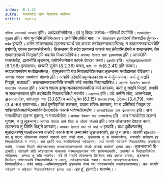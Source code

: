 ```yaml
---
index:  8.1.51
sutra:  गत्यर्थलोटा लृण्न चेत्कारकं सर्वान्यत्
vritti:  nyasa
---
```


`गमिना समानार्था गत्यर्थाः` इति। अर्थप्रदर्शनमेवैतत्। एवं तु विग्रहः कर्त्तव्यः--गतिरर्थो येषामिति। `गत्यर्थलोटा युक्तम्` इति। योगः पुननिमित्तनिमित्तरूपः। तयोर्निमित्तमिति भावः। `न चेत्कारकम्` इत्यादेरर्थं विस्पष्टीकर्त्तुमाह--`यत्रैव` इत्यादि। अनेन लोडन्तवाच्यं लृडन्तवाच्यार्थं यत् कारकं तस्यैवानन्यत्वमाश्रितम्; न शब्दातन्तरवाच्यस्येति दर्शयति, एवच्च प्रत्यासत्तेर्लभ्यते। तिङन्तस्य हि तदेव प्रत्यासन्नं कारकं यत् तेनैवाभिधीयते न शब्दान्तरेण; तेन शब्दान्तरवाच्ये भिद्यमानेऽपि भवत्येव भिधातप्रतिषेधः। `आगच्छ देवदत्त ग्रामं द्रक्ष्यस्येनम्` इति। आगच्छेति गत्यर्थलोट, द्रक्ष्यसीति लृडन्तम्; तयोश्चैकमेवात्र कारकं देवदत्तः कर्त्ता। `द्रक्ष्यसि` इति। `सृजिदृशोर्झल्यमकिति` (6.1.58) इत्यमागमः; व्रश्चादि सूत्रेण (8.2.36) षत्वम्, `षढोः कः सि`(8.2.41) इति कत्वम्। स्यप्रत्ययस्वरेण मध्योदात्तमेतत्। एवमुत्तरत्रापि यत्र निघातप्रतिषेधस्तत्र लृडन्तस्य मध्योदात्तता वेदितव्या। `आगच्छ देवदत्त ग्राममोदनं भोक्ष्यसे` इति। अत्रापि तदेवाभिन्नमुभयलकारवाच्यं कर्त्तुकारकम्। कर्म तु यद्यपि भिद्यते, तथाप#ि तच्छब्दान्तरवाच्यमिति सत्यपि त्भेदे भवत्येव निघातप्रतिषेधः। `उह्यन्तां देवदत्तेन शालयो यज्ञदत्तेन भोक्ष्यन्ते` इति। अथात्र शालय इत्युभयलकारवाच्यमभिन्नं कर्मं कारकम्, कर्ता तु यद्यपि भिद्यते, तथापि स शब्दान्तरवाच्य इति तद्भेदेऽपि निघातप्रतिषेधो भवत्येव। `उह्यन्ताम्` इति। वहेः कर्मणि लोट्, आत्मनेपदम्, झस्यान्तादेशः, `सार्वधातुके यक्` (3.1.67) वच्यादिसूत्रेण (6.1.15) सम्प्रसारणम्, टेरेत्वम् (3.4.79), `आमेतः` (3.4.90) इत्याम्भावः। कथं पुनरिहाभिन्नं कारकम्, यावता शक्तिः कारकम्, सा च प्रतिक्रियं भिद्यत एव शक्तिशक्तिमतोर्भेदस्याविवक्षितत्वादेकं कारकं भविष्यतीत्यदोषः।
`आगच्छेर्देवदत्त ग्रामं द्रक्ष्यस्यनम्` इति। अत्र गत्यर्थलिङा लृङन्तं युक्तम्, न गत्तयर्थलोटा। `आगच्छ देवदत्त ग्रामं पश्यस्येनम्` इति। अत्र गत्यर्थलोटा लङन्तं युक्तम्, न तु लुङन्तम्। `आगच्छ देवदत्त ग्रामं पिता त ओदनं भोक्ष्यते` इति। अत्र लोङन्तस्य देवदत्तः कर्ता, लृडन्तस्य तु पितेति भिद्यते कारकम्।
`आगच्छ देवदत्त ग्रामं त्वं चाहं च` इत्यादि। यथा पूर्वोपन्यस्तेषु मूलोदाहरणेषु यल्लोडन्तस्य कर्त्त्रादि कारकं वाच्यं तन्मात्रमेव लृङन्तस्यापि, इह तु न तथा। अत्रापि झ्र्`तत्रापि--का.मु.पाठःट लोङन्तस्य देवदत्तो युष्मदर्थ एवप कर्त्ता वाच्यः, लृङन्तस्य तु स चास्मदर्थश्च; तत्रासति सर्वग्रहण इह निघातप्रतिषेधो न स्यात्। अत इहापि यथा स्यादित्येवमर्थं सर्वग्रहणम्। अथ सत्यपि सर्वग्रहणे निघातप्रतिषेधः कथमेवात्र भवति, यावाता भिद्यते लोङन्तवाच्यात् कारकाल्लृङन्तवाच्यो योऽर्थः कारकं कर्तात? इत्यत आह--`लृङन्तवाच्ये हि` इत्यादि। सर्वग्रहणे सति लोडन्तवाच्यं यत्कारकं तस्माल्लृङन्तस्य यदि सर्वमन्यद्भवति, तथाप्येवं न निघातप्रतिषेधेन भवितव्यम्, अन्यथा तु सति भवत्येव। यदि हि यत्रापि लोङन्तस्य किञ्चित् तदेव कारकं वाच्यम्, लृङन्तस्य किञ्चित् ततोऽन्यत्रापि निघातप्रतिषेधो न स्यात्, सर्वग्रहणमनर्थकं स्यात्। तस्मात् सर्वग्रहणाद्भवत्येवात्र निघातप्रतिषेधः। तत्रैवं स्यात्--अस्मिन्नप्युदाहरणे लृङन्तस्य वाच्यं यत् कारकमन्यदेव तल्लोङन्तवाच्यात्। अतः सत्यपि सर्वग्रहणे न भवितव्यं निघातप्रतिषेधेण? इत्यत आह--`इह तु` इत्यादि। गतार्थम्।।

